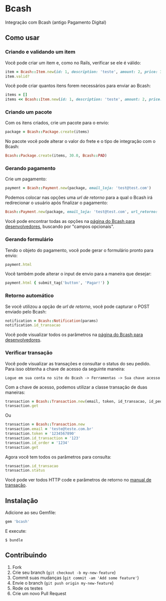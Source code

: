 # Bcash

Integração com Bcash (antigo Pagamento Digital)

## Como usar

### Criando e validando um item

Você pode criar um item e, como no Rails, verificar se ele é válido:

``` ruby
item = Bcash::Item.new(id: 1, description: 'teste', amount: 2, price: 30.0)
item.valid?
```

Você pode criar quantos itens forem necessários para enviar ao Bcash:

``` ruby
items = []
items << Bcash::Item.new(id: 1, description: 'teste', amount: 2, price: 30.0)
```

### Criando um pacote

Com os itens criados, crie um pacote para o envio:

``` ruby
package = Bcash::Package.create(items)
```

No pacote você pode alterar o valor do frete e o tipo de integração com o Bcash:

``` ruby
Bcash::Package.create(items, 30.0, Bcash::PAD)
```

### Gerando pagamento

Crie um pagamento:

``` ruby
payment = Bcash::Payment.new(package, email_loja: 'test@test.com')
```

Podemos colocar nas opções uma _url de retorno_ para a qual o Bcash irá
redirecionar o usuário após finalizar o pagamento:

``` ruby
Bcash::Payment.new(package, email_loja: 'test@test.com', url_retorno: 'http://meu-site.com.br')
```

Você pode encontrar todas as opções na
[página do Bcash para desenvolvedores](https://www.bcash.com.br/desenvolvedores/integracao-loja-online.html), buscando por "campos opcionais".

### Gerando formulário

Tendo o objeto do pagamento, você pode gerar o formulário pronto para envio:

``` ruby
payment.html
```

Você também pode alterar o input de envio para a maneira que desejar:

``` ruby
payment.html { submit_tag('button', 'Pagar!') }
```

### Retorno automático

Se você utilizou a opção de _url de retorno_, você pode capturar o POST enviado
pelo Bcash:

``` ruby
notification = Bcash::Notification(params)
notification.id_transacao
```

Você pode visualizar todos os parâmetros na
[página do Bcash para desenvolvedores](https://www.bcash.com.br/desenvolvedores/integracao-retorno-automatico-loja-online.html).

### Verificar transação

Você pode visualizar as transações e consultar o status do seu pedido. Para isso
obtenha a chave de acesso da seguinte maneira:

```
Logue em sua conta no site do Bcash -> Ferramentas -> Sua chave acesso
```

Com a chave de acesso, podemos utilizar a classe transação de duas maneiras:

``` ruby
transaction = Bcash::Transaction.new(email, token, id_transacao, id_pedido)
transaction.get
```

Ou

``` ruby
transaction = Bcash::Transaction.new
transaction.email = 'teste@teste.com.br'
transaction.token = '1234567890'
transaction.id_transaction = '123'
transaction.id_order = '1234'
transaction.get
```

Agora você tem todos os parâmetros para consulta:

``` ruby
transaction.id_transacao
transaction.status
```

Você pode ver todos HTTP code e parâmetros de retorno no [manual de transação](https://www.bcash.com.br/site/manual/Bcash_Manual_Integracao_Consultar_Dados_Transacao.pdf).

## Instalação

Adicione ao seu Gemfile:

``` ruby
gem 'bcash'
```

E execute:

``` shell
$ bundle
```

## Contribuindo

1. Fork
2. Crie seu branch (`git checkout -b my-new-feature`)
3. Commit suas mudanças (`git commit -am 'Add some feature'`)
4. Envie o branch (`git push origin my-new-feature`)
5. Rode os testes
6. Crie um novo Pull Request
